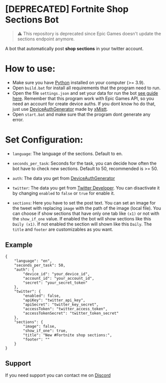 # [DEPRECATED] Fortnite Shop Sections Bot

> ⚠️ This repository is deprecated since Epic Games doesn't update the sections endpoint anymore.

A bot that automatically post <b>shop sections</b> in your twitter account.


# How to use:
- Make sure you have [Python](https://www.python.org/downloads/) installed on your computer (>= 3.9).
- Open `build.bat` for install all requirements that the program need to run.
- Open the file `settings.json` and set your data for run the bot [see guide here](https://github.com/djlorenzouasset/Fortnite-Sections-Bot#Set-Configuration). Remember that this program work with Epic Games API, so you need an account for create device auths. If you dont know ho do that, just use [DeviceAuthGenerator](https://github.com/xMistt/DeviceAuthGenerator) made by [xMistt](https://github.com/xMistt).
- Open `start.bat` and make sure that the program dont generate any error.


# Set Configuration:

- `language`: The language of the sections. Default to en.
+ `seconds_per_task`: Seconds for the task, you can decide how often the bot have to check new sections. Default to 50, recommended is >= 50.
- `auth`: The data you get from [DeviceAuthGenerator](https://github.com/xMistt/DeviceAuthGenerator)
+ `twitter`: The data you get from [Twitter Developer](https://developer.twitter.com/en). You can disactivate it by changing `enabled` to `false` or `true` for enable it.
- `sections`: Here you have to set the post text. You can set an image for the tweet with replacing `image` with the path of the image (local file). You can choose if show sections that have only one tab like `(x1)` or not with the `show_if_one` value. If enabled the bot will show sections like this `Daily (x1)`. If not enabled the section will shown like this `Daily`. The `title` and `footer` are customizables as you want.


## Example
```jsonc
{
    "language": "en",
    "seconds_per_task": 50,
    "auth": {
        "device_id": "your_device_id",
        "account_id": "your_account_id",
        "secret": "your_secret_token"
    },
    "twitter": {
        "enabled": false,
        "apiKey": "twitter_api_key",
        "apiSecret": "twitter_key_secret",
        "accessToken": "twitter_access_token",
        "accessTokenSecret": "twitter_token_secret"
    },
    "sections": {
        "image": false,
        "show_if_one": true,
        "title": "New #Fortnite shop sections:",
        "footer": ""
    }
}
```

## Support

If you need support you can contact me on [Discord](https://discord.com/users/584349337497108480)
